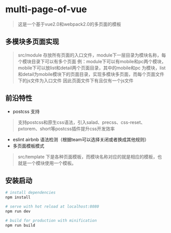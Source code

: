 # multi-page-of-vue
> 这是一个基于vue2.0和webpack2.0的多页面的模板

## 多模块多页面实现

> src/module 存放所有页面的入口文件，module下一层目录为模块名称，每个模块目录下可以有多个页面
> 例：module下可以有mobile和pc两个模块，mobile下可以放list和detail两个页面目录，其中的mobile和pc
> 为模块，list和detail为mobile模块下的页面目录，实现多模块多页面，而每个页面文件下的js文件为入口文件
> 因此页面文件下有且仅有一个js文件

## 前沿特性

- postcss 支持
> 支持postcss和原生css语法，引入salad、precss、css-reset、pxtorem、short等postcss插件提升css开发效率
- eslint airbnb 语法检测（根据team可以选择关闭或者换成其他规则）
- 多页面模板模式
> src/template 下是各种页面模板，而模块名称对应的就是相应的模板，也就是一个模块使用一个模板。

## 安装启动

``` bash
# install dependencies
npm install

# serve with hot reload at localhost:8080
npm run dev

# build for production with minification
npm run build
```

